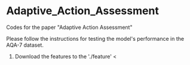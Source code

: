 # Adaptive_Action_Assessment
 Codes for the paper "Adaptive Action Assessment"

 Please follow the instructions for testing the model's performance in the AQA-7 dataset.
 1. Download the features to the './feature'
    <